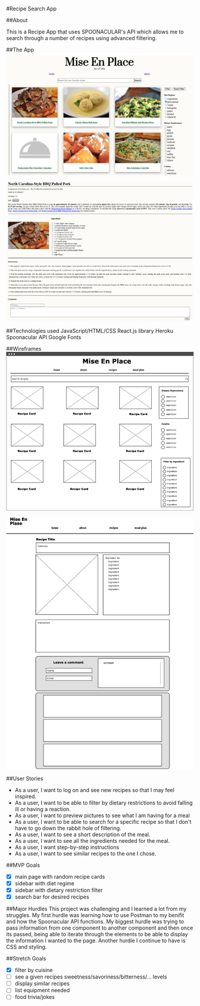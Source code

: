 #Recipe Search App

##About

This is a Recipe App that uses SPOONACULAR's API which allows me to search through a number of recipes using advanced filtering.

##The App
![Home Page](./readme-images/homepage.png)

![Recipe](./readme-images/recipecard.png)

##Technologies used
JavaScript/HTML/CSS
React.js library
Heroku
Spoonacular API
Google Fonts

##Wireframes
![Wireframe Home Page](./readme-images/wireframe-homepage.png)

![Wireframe Recipe Card](./readme-images/wireframe-recipecard.png)

##User Stories
- As a user, I want to log on and see new recipes so that I may feel inspired.
- As a user, I want to be able to filter by dietary restrictions to avoid falling ill or having a reaction.
- As a user, I want to preview pictures to see what I am having for a meal
- As a user, I want to be able to search for a specific recipe so that I don't have to go down the rabbit hole of filtering.
- As a user, I want to see a short description of the meal.
- As a user, I want to see all the ingredients needed for the meal.
- As a user, I want step-by-step instructions
- As a user, I want to see similar recipes to the one I chose.

##MVP Goals
- [x] main page with random recipe cards
- [x] sidebar with diet regime
- [x] sidebar with dietary restriction filter
- [x] search bar for desired recipes

##Major Hurdles
This project was challenging and I learned a lot from my struggles. My first hurdle was learning how to use Postman to my benifit and how the Spoonacular API functions. My biggest hurdle was trying to pass information from one component to another component and then once its passed, being able to iterate through the elements to be able to display the information I wanted to the page. Another hurdle I continue to have is CSS and styling. 

##Stretch Goals
- [x] filter by cuisine
- [ ] see a given recipes sweetness/savoriness/bitterness/... levels
- [ ] display similar recipes
- [ ] list equipment needed
- [ ] food trivia/jokes